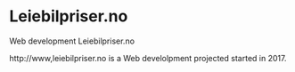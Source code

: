 # Leiebilpriser.no
Web development Leiebilpriser.no

http://www,leiebilpriser.no is a Web develolpment projected started in 2017.
